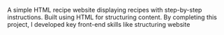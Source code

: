 A simple HTML recipe website displaying recipes with step-by-step instructions. Built using HTML for structuring content.
By completing this project, I developed key front-end skills like structuring website 
